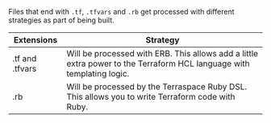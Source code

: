 Files that end with `.tf`, `.tfvars` and `.rb` get processed with different strategies as part of being built.

Extensions | Strategy
--- | ---
.tf and .tfvars | Will be processed with ERB. This allows add a little extra power to the Terraform HCL language with templating logic.
.rb | Will be processed by the Terraspace Ruby DSL. This allows you to write Terraform code with Ruby.
